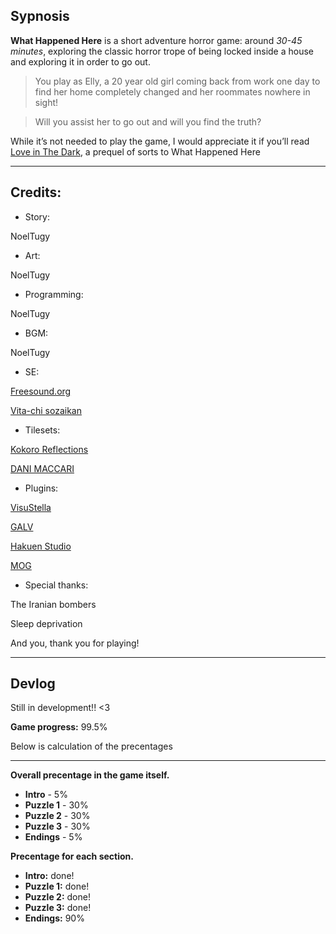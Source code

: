 ## Sypnosis

**What Happened Here** is a short adventure horror game: around _30-45 minutes_, exploring the classic horror trope of being locked inside a house and exploring it in order to go out.

> You play as Elly, a 20 year old girl coming back from work one day to find her home completely changed and her roommates nowhere in sight!

> Will you assist her to go out and will you find the truth?

While it’s not needed to play the game, I would appreciate it if you’ll read [Love in The Dark](https://www.amazon.com/dp/B0CW1MS896), a prequel of sorts to What Happened Here

---

## Credits:
- Story:
  
NoelTugy

- Art:

NoelTugy

- Programming:
  
NoelTugy

- BGM:

NoelTugy

- SE:

[Freesound.org](Freesound.org)

[Vita-chi sozaikan](http://www.vita-chi.net/sec/voi/hora/english.htm)

- Tilesets:

[Kokoro Reflections](https://kokororeflections.com/)

[DANI MACCARI](https://dani-maccari.itch.io/)

- Plugins:

[VisuStella](https://visustella.itch.io/)

[GALV](https://galvs-scripts.com/rpgmaker/rmmz-plugins/)

[Hakuen Studio](https://hakuenstudio.itch.io/)

[MOG](https://mogplugins.wordpress.com/rpg-maker-mz/)

- Special thanks:

The Iranian bombers

Sleep deprivation

And you, thank you for playing!

---

## Devlog

Still in development!! <3

**Game progress:** 99.5%

Below is calculation of the precentages

---

**Overall precentage in the game itself.**
- **Intro** - 5%
- **Puzzle 1** - 30%
- **Puzzle 2** - 30%
- **Puzzle 3** - 30%
- **Endings** - 5%

**Precentage for each section.**
- **Intro:** done!
- **Puzzle 1:** done!
- **Puzzle 2:** done!
- **Puzzle 3:** done!
- **Endings:** 90%
